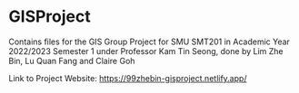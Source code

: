 # GISProject

Contains files for the GIS Group Project for SMU SMT201 in Academic Year 2022/2023 Semester 1 under Professor Kam Tin Seong,
done by Lim Zhe Bin, Lu Quan Fang and Claire Goh

Link to Project Website: https://99zhebin-gisproject.netlify.app/
